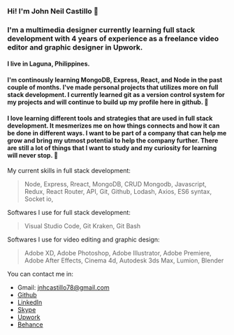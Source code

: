 ### Hi! I'm John Neil Castillo 👋

### I'm a multimedia designer currently learning full stack development with 4 years of experience as a freelance video editor and graphic designer in Upwork.

#### I live in Laguna, Philippines.

#### I'm continously learning MongoDB, Express, React, and Node in the past couple of months. I've made personal projects that utilizes more on full stack development. I currently learned git as a version control system for my projects and will continue to build up my profile here in github. 🌱

#### I love learning different tools and strategies that are used in full stack development. It mesmerizes me on how things connects and how it can be done in different ways. I want to be part of a company that can help me grow and bring my utmost potential to help the company further. There are still a lot of things that I want to study and my curiosity for learning will never stop. 👀

My current skills in full stack development:
> Node, Express, Rreact, MongoDB, CRUD Mongodb, Javascript, Redux, React Router, API, Git, Github, Lodash, Axios, ES6 syntax, Socket io, 

Softwares I use for full stack development:
> Visual Studio Code, Git Kraken, Git Bash

Softwares I use for video editing and graphic design:
> Adobe XD, Adobe Photoshop, Adobe Illustrator, Adobe Premiere, Adobe After Effects, Cinema 4d, Autodesk 3ds Max, Lumion, Blender

You can contact me in:
+ Gmail: jnhcastillo78@gmail.com
+ [Github](https://github.com/johnNeil-castillo)
+ [LinkedIn](https://www.linkedin.com/in/john-neil-castillo-981895157/)
+ [Skype](https://join.skype.com/invite/gEaAZ0Vjg4tS)
+ [Upwork](https://www.upwork.com/o/profiles/users/~01a545fcbb25bcac40/)
+ [Behance](https://www.behance.net/NeilCastillo)


